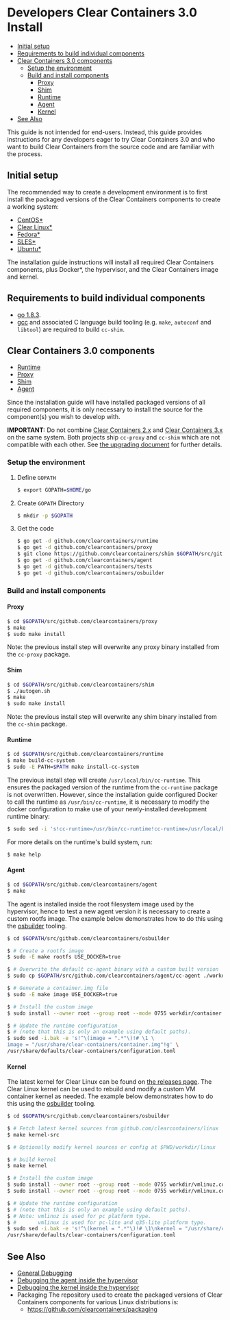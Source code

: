 # Developers Clear Containers 3.0 Install

* [Initial setup](#initial-setup)
* [Requirements to build individual components](#requirements-to-build-individual-components)
* [Clear Containers 3.0 components](#clear-containers-3.0-components)
    * [Setup the environment](#setup-the-environment)
    * [Build and install components](#build-and-install-components)
        * [Proxy](#proxy)
        * [Shim](#shim)
        * [Runtime](#runtime)
        * [Agent](#agent)
        * [Kernel](#kernel)
* [See Also](#see-also)

This guide is not intended for end-users. Instead, this guide provides
instructions for any developers eager to try Clear Containers 3.0 and who
want to build Clear Containers from the source code and are familiar with the
process.

## Initial setup

The recommended way to create a development environment is to first install the
packaged versions of the Clear Containers components to create a working
system:

  * [CentOS*](centos-installation-guide.md)
  * [Clear Linux*](clearlinux-installation-guide.md)
  * [Fedora*](fedora-installation-guide.md)
  * [SLES*](sles-installation-guide.md)
  * [Ubuntu*](ubuntu-installation-guide.md)

The installation guide instructions will install all required Clear Containers
components, plus Docker*, the hypervisor, and the Clear Containers image and
kernel.

## Requirements to build individual components

  * [go 1.8.3](https://golang.org/).
  * [gcc](https://gcc.gnu.org/) and associated C language build tooling
    (e.g. `make`, `autoconf` and `libtool`) are required
    to build `cc-shim`.

## Clear Containers 3.0 components

  * [Runtime](https://github.com/clearcontainers/runtime)
  * [Proxy](https://github.com/clearcontainers/proxy)
  * [Shim](https://github.com/clearcontainers/shim)
  * [Agent](https://github.com/clearcontainers/agent)

Since the installation guide will have installed packaged versions of
all required components, it is only necessary to install the source for
the component(s) you wish to develop with.

**IMPORTANT:** Do not combine [Clear Containers 2.x](https://github.com/01org/cc-oci-runtime) and [Clear Containers 3.x](https://github.com/clearcontainers) on the same system.
Both projects ship `cc-proxy` and `cc-shim` which are not compatible with each other.
See [the upgrading document](upgrading.md) for further details.

### Setup the environment

1. Define `GOPATH`

   ```bash
   $ export GOPATH=$HOME/go
   ```

2. Create `GOPATH` Directory

   ```bash
   $ mkdir -p $GOPATH
   ```

3. Get the code

   ```bash
   $ go get -d github.com/clearcontainers/runtime
   $ go get -d github.com/clearcontainers/proxy
   $ git clone https://github.com/clearcontainers/shim $GOPATH/src/github.com/clearcontainers/shim
   $ go get -d github.com/clearcontainers/agent
   $ go get -d github.com/clearcontainers/tests
   $ go get -d github.com/clearcontainers/osbuilder
   ```

### Build and install components

#### Proxy

```bash
$ cd $GOPATH/src/github.com/clearcontainers/proxy
$ make
$ sudo make install
```

Note: the previous install step will overwrite any proxy binary installed from
the `cc-proxy` package.

#### Shim

```bash
$ cd $GOPATH/src/github.com/clearcontainers/shim
$ ./autogen.sh
$ make
$ sudo make install
```

Note: the previous install step will overwrite any shim binary installed from
the `cc-shim` package.

#### Runtime

```bash
$ cd $GOPATH/src/github.com/clearcontainers/runtime
$ make build-cc-system
$ sudo -E PATH=$PATH make install-cc-system
```

The previous install step will create `/usr/local/bin/cc-runtime`. This
ensures the packaged version of the runtime from the `cc-runtime` package is
not overwritten. However, since the installation guide configured Docker to
call the runtime as `/usr/bin/cc-runtime`, it is necessary to modify the
docker configuration to make use of your newly-installed development runtime
binary:

```bash
$ sudo sed -i 's!cc-runtime=/usr/bin/cc-runtime!cc-runtime=/usr/local/bin/cc-runtime!g' /etc/systemd/system/docker.service.d/clear-containers.conf
```

For more details on the runtime's build system, run:

```bash
$ make help
```

#### Agent

```bash
$ cd $GOPATH/src/github.com/clearcontainers/agent
$ make
```

The agent is installed inside the root filesystem image
used by the hypervisor, hence to test a new agent version it is
necessary to create a custom rootfs image. The example below
demonstrates how to do this using the
	 [osbuilder](https://github.com/clearcontainers/osbuilder) tooling.

```bash
$ cd $GOPATH/src/github.com/clearcontainers/osbuilder

$ # Create a rootfs image
$ sudo -E make rootfs USE_DOCKER=true

$ # Overwrite the default cc-agent binary with a custom built version
$ sudo cp $GOPATH/src/github.com/clearcontainers/agent/cc-agent ./workdir/rootfs/usr/bin/cc-agent

$ # Generate a container.img file
$ sudo -E make image USE_DOCKER=true

$ # Install the custom image
$ sudo install --owner root --group root --mode 0755 workdir/container.img /usr/share/clear-containers/

$ # Update the runtime configuration
$ # (note that this is only an example using default paths).
$ sudo sed -i.bak -e 's!^\(image = ".*"\)!# \1 \
image = "/usr/share/clear-containers/container.img"!g' \
/usr/share/defaults/clear-containers/configuration.toml
```

#### Kernel

The latest kernel for Clear Linux can be found on
[the releases page](https://github.com/clearcontainers/linux/releases).
The Clear Linux kernel can be used to rebuild and modify a custom VM
container kernel as needed. The example below demonstrates how to do this
using the [osbuilder](https://github.com/clearcontainers/osbuilder) tooling.

```bash
$ cd $GOPATH/src/github.com/clearcontainers/osbuilder

$ # Fetch latest kernel sources from github.com/clearcontainers/linux
$ make kernel-src

$ # Optionally modify kernel sources or config at $PWD/workdir/linux

$ # build kernel
$ make kernel

$ # Install the custom image
$ sudo install --owner root --group root --mode 0755 workdir/vmlinuz.container /usr/share/clear-containers/custom-vmlinuz
$ sudo install --owner root --group root --mode 0755 workdir/vmlinux.container /usr/share/clear-containers/custom-vmlinux

$ # Update the runtime configuration
$ # (note that this is only an example using default paths).
$ # Note: vmlinuz is used for pc platform type.
$ #       vmlinux is used for pc-lite and q35-lite platform type.
$ sudo sed -i.bak -e 's!^\(kernel = ".*"\)!# \1\nkernel = "/usr/share/clear-containers/custom-vmlinuz"!g' \
/usr/share/defaults/clear-containers/configuration.toml
```

## See Also

  * [General Debugging](../README.md#debugging)
  * [Debugging the agent inside the hypervisor](debug-agent.md)
  * [Debugging the kernel inside the hypervisor](https://github.com/clearcontainers/runtime/blob/master/docs/debug-kernel.md)
  * Packaging
    The repository used to create the packaged versions of Clear Containers
    components for various Linux distributions is:
      * https://github.com/clearcontainers/packaging

